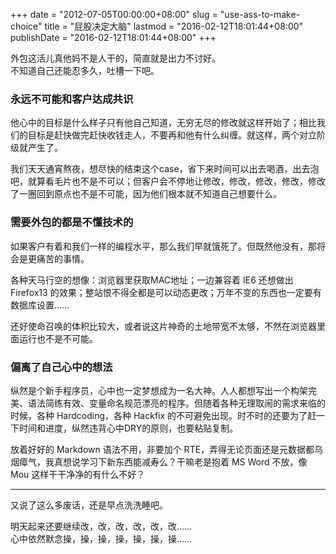 +++
date = "2012-07-05T00:00:00+08:00"
slug = "use-ass-to-make-choice"
title = "屁股决定大脑"
lastmod = "2016-02-12T18:01:44+08:00"
publishDate = "2016-02-12T18:01:44+08:00"
+++

外包这活儿真他妈不是人干的，简直就是出力不讨好。  
不知道自己还能忍多久，吐槽一下吧。

### 永远不可能和客户达成共识

他心中的目标是什么样子只有他自己知道，无穷无尽的修改就这样开始了；相比我们的目标是赶快做完赶快收钱走人，不要再和他有什么纠缠。就这样，两个对立阶级就产生了。

我们天天通宵熬夜，想尽快的结束这个case，省下来时间可以出去喝酒，出去泡吧，就算看毛片也不是不可以；但客户会不停地让修改，修改，修改，修改，修改了一圈回到原点也不是不可能，因为他们根本就不知道自己想要什么。

### 需要外包的都是不懂技术的

如果客户有着和我们一样的编程水平，那么我们早就饿死了。但既然他没有，那将会是更痛苦的事情。

各种天马行空的想像：浏览器里获取MAC地址；一边兼容着 IE6 还想做出 Firefox13 的效果；整站恨不得全都是可以动态更改；万年不变的东西也一定要有数据库设置……

还好使命召唤的体积比较大，或者说这片神奇的土地带宽不太够，不然在浏览器里面运行也不是不可能。

### 偏离了自己心中的想法

纵然是个新手程序员，心中也一定梦想成为一名大神。人人都想写出一个构架完美、语法简练有效、变量命名规范漂亮的程序。但随着各种无理取闹的需求来临的时候，各种 Hardcoding，各种 Hackfix 的不可避免出现。时不时的还要为了赶一下时间和进度，纵然违背心中DRY的原则，也要粘贴复制。

放着好好的 Markdown 语法不用，非要加个 RTE，弄得无论页面还是元数据都乌烟瘴气，我真想说学习下新东西能减寿么？干嘛老是抱着 MS Word 不放，像 Mou 这样干干净净的有什么不好？

***

又说了这么多废话，还是早点洗洗睡吧。

明天起来还要继续改，改，改，改，改，改……  
心中依然默念操，操，操，操，操，操，操……
